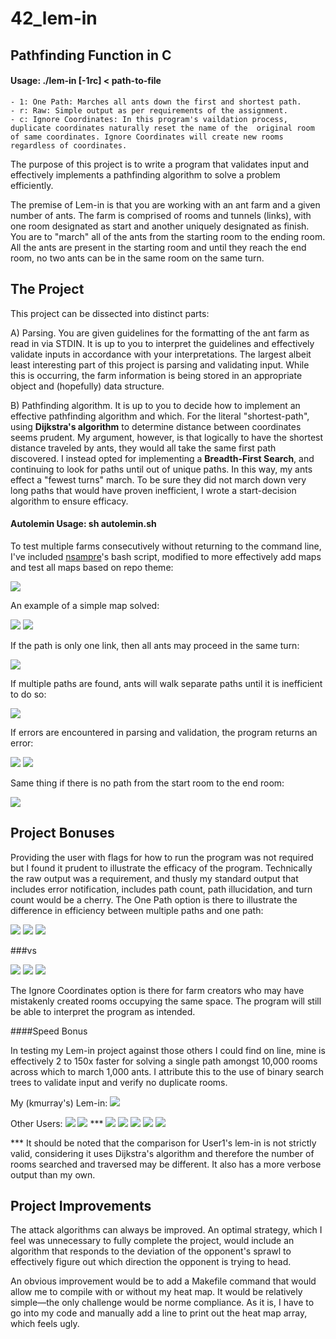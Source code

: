 # 42_lem-in
## Pathfinding Function in C

#### Usage: ./lem-in [-1rc] < path-to-file
    - 1: One Path: Marches all ants down the first and shortest path.
    - r: Raw: Simple output as per requirements of the assignment.
    - c: Ignore Coordinates: In this program's vaildation process, duplicate coordinates naturally reset the name of the  original room of same coordinates. Ignore Coordinates will create new rooms regardless of coordinates.

The purpose of this project is to write a program that validates input and effectively implements a pathfinding algorithm to solve a problem efficiently.

The premise of Lem-in is that you are working with an ant farm and a given number of ants. The farm is comprised of rooms and tunnels (links), with one room designated as start and another uniquely designated as finish. You are to "march" all of the ants from the starting room to the ending room. All the ants are present in the starting room and until they reach the end room, no two ants can be in the same room on the same turn.

## The Project

This project can be dissected into distinct parts:

A) Parsing. You are given guidelines for the formatting of the ant farm as read in via STDIN. It is up to you to interpret the guidelines and effectively validate inputs in accordance with your interpretations. The largest albeit least interesting part of this project is parsing and validating input. While this is occurring, the farm information is being stored in an appropriate object and (hopefully) data structure.

B) Pathfinding algorithm. It is up to you to decide how to implement an effective pathfinding algorithm and which. For the literal "shortest-path", using <b>Dijkstra's algorithm</b> to determine distance between coordinates seems prudent. My argument, however, is that logically to have the shortest distance traveled by ants, they would all take the same first path discovered. I instead opted for implementing a <b>Breadth-First Search</b>, and continuing to look for paths until out of unique paths. In this way, my ants effect a "fewest turns" march. To be sure they did not march down very long paths that would have proven inefficient, I wrote a start-decision algorithm to ensure efficacy.
 
#### Autolemin Usage: sh autolemin.sh

To test multiple farms consecutively without returning to the command line, I've included <a href="https://github.com/nsampre">nsampre</a>'s bash script, modified to more effectively add maps and test all maps based on repo theme:

![](/screenshots/autolemin.png)

An example of a simple map solved:

![](/screenshots/maps/maps_copmap.png)
![](/screenshots/maps/maps_cobmap_result.png)

If the path is only one link, then all ants may proceed in the same turn:

![](/screenshots/maps/maps_simple_onestep.png)

If multiple paths are found, ants will walk separate paths until it is inefficient to do so:

![](/screenshots/maps/maps_simple_diamond.png)

If errors are encountered in parsing and validation, the program returns an error:

![](/screenshots/maps/maps_error_illegal.png)
![](/screenshots/maps/maps_error_overflow.png)

Same thing if there is no path from the start room to the end room:

![](/screenshots/maps/maps_error_noroute.png)

## Project Bonuses

Providing the user with flags for how to run the program was not required but I found it prudent to illustrate the efficacy of the program. Technically the raw output was a requirement, and thusly my standard output that includes error notification, includes path count, path illucidation, and turn count would be a cherry. The One Path option is there to illustrate the difference in efficiency between multiple paths and one path:

![](/screenshots/maps/mmkr_multipath.png)
![](/screenshots/maps/mmkr_multipath_paths.png)
![](/screenshots/maps/mmkr_multipath_turns.png)

###vs

![](/screenshots/maps/mmkr_singlepath.png)
![](/screenshots/maps/mmkr_singlepath_path.png)
![](/screenshots/maps/mmkr_singlepath_turns.png)

The Ignore Coordinates option is there for farm creators who may have mistakenly created rooms occupying the same space. The program will still be able to interpret the program as intended.

####Speed Bonus

In testing my Lem-in project against those others I could find on line, mine is effectively 2 to 150x faster for solving a single path amongst 10,000 rooms across which to march 1,000 ants. I attribute this to the use of binary search trees to validate input and verify no duplicate rooms.

My (kmurray's) Lem-in:
![](/screenshots/time/time_kmurray.png)

Other Users:
![](/screenshots/time/time_kmurray.png)
![](/screenshots/time/time_kdavis.png) ***
![](/screenshots/time/time_raphael.png)
![](/screenshots/time/time_barong.png)
![](/screenshots/time/time_nsampre.png)
![](/screenshots/time/time_wouterbeets.png)
![](/screenshots/time/time_rschramm.png)

*** It should be noted that the comparison for User1's lem-in is not strictly valid, considering it uses Dijkstra's algorithm and therefore the number of rooms searched and traversed may be different. It also has a more verbose output than my own.

## Project Improvements

The attack algorithms can always be improved. An optimal strategy, which I feel was unnecessary to fully complete the project, would include an algorithm that responds to the deviation of the opponent's sprawl to effectively figure out which direction the opponent is trying to head.

An obvious improvement would be to add a Makefile command that would allow me to compile with or without my heat map. It would be relatively simple—the only challenge would be norme compliance. As it is, I have to go into my code and manually add a line to print out the heat map array, which feels ugly.
